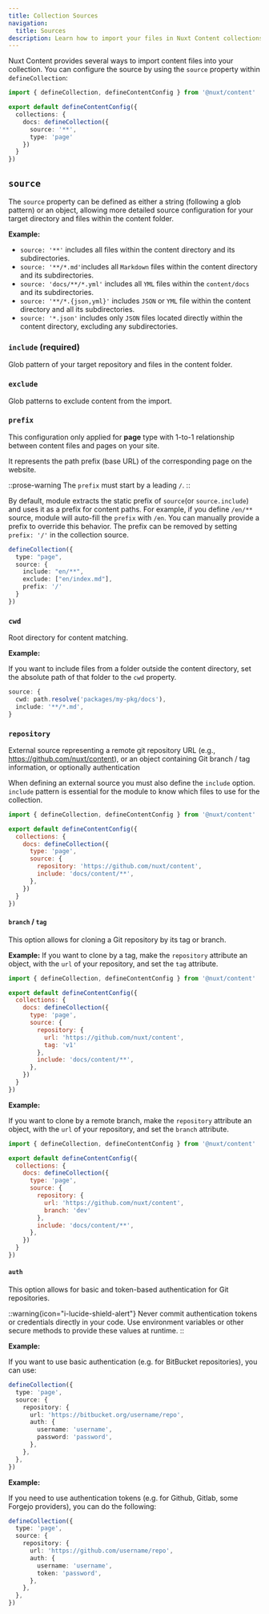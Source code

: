 ```yaml
---
title: Collection Sources
navigation:
  title: Sources
description: Learn how to import your files in Nuxt Content collections.
---
```


Nuxt Content provides several ways to import content files into your collection. You can configure the source by using the `source` property within `defineCollection`:

```ts [content.config.ts]
import { defineCollection, defineContentConfig } from '@nuxt/content'

export default defineContentConfig({
  collections: {
    docs: defineCollection({
      source: '**',
      type: 'page'
    })
  }
})
```

## `source`

The `source` property can be defined as either a string (following a glob pattern) or an object, allowing more detailed source configuration for your target directory and files within the content folder.

**Example:**

- `source: '**'` includes all files within the content directory and its subdirectories.
- `source: '**/*.md'`includes all `Markdown` files within the content directory and its subdirectories.
- `source: 'docs/**/*.yml'` includes all `YML` files within the `content/docs` and its subdirectories.
- `source: '**/*.{json,yml}'` includes `JSON` or `YML` file within the content directory and all its subdirectories.
- `source: '*.json'` includes only `JSON` files located directly within the content directory, excluding any subdirectories.

### `include` (required)

Glob pattern of your target repository and files in the content folder.

### `exclude`

Glob patterns to exclude content from the import.

### `prefix`

This configuration only applied for **page** type with 1-to-1 relationship between content files and pages on your site.

It represents the path prefix (base URL) of the corresponding page on the website.

::prose-warning
The `prefix` must start by a leading `/`.
::

By default, module extracts the static prefix of `source`(or `source.include`) and uses it as a prefix for content paths. For example, if you define `/en/**` source, module will auto-fill the `prefix` with `/en`. You can manually provide a prefix to override this behavior. The prefix can be removed by setting `prefix: '/'` in the collection source.

```ts
defineCollection({
  type: "page",
  source: {
    include: "en/**",
    exclude: ["en/index.md"],
    prefix: '/'
  }
})
```

### `cwd`

Root directory for content matching.

**Example:**

If you want to include files from a folder outside the content directory, set the absolute path of that folder to the `cwd` property.

```ts
source: {
  cwd: path.resolve('packages/my-pkg/docs'),
  include: '**/*.md',
}
```

### `repository`

External source representing a remote git repository URL (e.g., <https://github.com/nuxt/content>), or an object containing Git branch / tag information, or optionally authentication

When defining an external source you must also define the `include` option.
`include` pattern is essential for the module to know which files to use for the collection.

```js
import { defineCollection, defineContentConfig } from '@nuxt/content'

export default defineContentConfig({
  collections: {
    docs: defineCollection({
      type: 'page',
      source: {
        repository: 'https://github.com/nuxt/content',
        include: 'docs/content/**',
      },
    })
  }
})
```

#### `branch` / `tag`
This option allows for cloning a Git repository by its tag or branch.

**Example:**
If you want to clone by a tag, make the `repository` attribute an object, with the `url` of your repository, and set the `tag` attribute.

```js
import { defineCollection, defineContentConfig } from '@nuxt/content'

export default defineContentConfig({
  collections: {
    docs: defineCollection({
      type: 'page',
      source: {
        repository: {
          url: 'https://github.com/nuxt/content',
          tag: 'v1'
        },
        include: 'docs/content/**',
      },
    })
  }
})
```

**Example:**

If you want to clone by a remote branch, make the `repository` attribute an object, with the `url` of your repository, and set the `branch` attribute.


```js
import { defineCollection, defineContentConfig } from '@nuxt/content'

export default defineContentConfig({
  collections: {
    docs: defineCollection({
      type: 'page',
      source: {
        repository: {
          url: 'https://github.com/nuxt/content',
          branch: 'dev'
        },
        include: 'docs/content/**',
      },
    })
  }
})
```

#### `auth`
This option allows for basic and token-based authentication for Git repositories.

::warning{icon="i-lucide-shield-alert"} Never commit authentication tokens or credentials directly in your code. Use environment variables or other secure methods to provide these values at runtime. ::

**Example:**

If you want to use basic authentication (e.g. for BitBucket repositories), you can use:
```ts
defineCollection({
  type: 'page',
  source: {
    repository: {
      url: 'https://bitbucket.org/username/repo',
      auth: {
        username: 'username',
        password: 'password',
      },
    },
  },
})
```

**Example:**

If you need to use authentication tokens (e.g. for Github, Gitlab, some Forgejo providers), you can do the following:
```ts
defineCollection({
  type: 'page',
  source: {
    repository: {
      url: 'https://github.com/username/repo',
      auth: {
        username: 'username',
        token: 'password',
      },
    },
  },
})
```